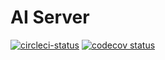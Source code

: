 # AI Server

[![circleci-status][circleci-status]][circleci-link]
[![codecov status][codecov-status]][codecov-link]

[circleci-status]: https://circleci.com/gh/kiksworks/ai-server.svg?style=shield&circle-token=03edaeca14f4d22909b7bdebc46af5cf5acaac03
[circleci-link]:  https://circleci.com/gh/kiksworks/ai-server
[codecov-status]: https://codecov.io/gh/kiksworks/ai-server/graph/badge.svg?token=lvcZAGIt5W
[codecov-link]:   https://codecov.io/gh/kiksworks/ai-server
